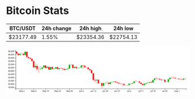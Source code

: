 # Bitcoin Stats

BTC/USDT|24h change|24h high|24h low|
|---|---|---|---|
|$23177.49|1.55%|$23354.36|$22754.13|

<img src="./chart.svg">
